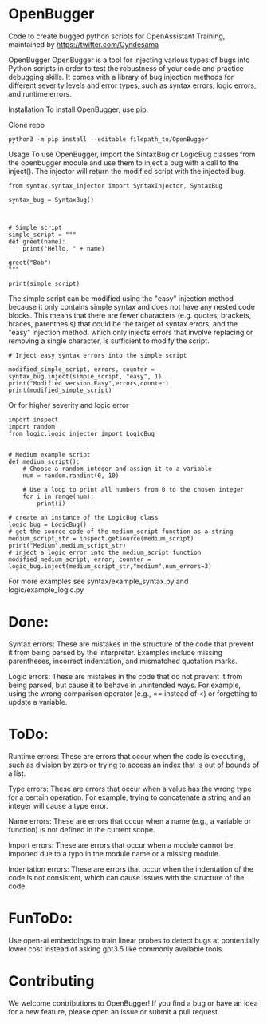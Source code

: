 # OpenBugger
 Code to create bugged python scripts for OpenAssistant Training, maintained by https://twitter.com/Cyndesama


OpenBugger
OpenBugger is a tool for injecting various types of bugs into Python scripts in order to test the robustness of your code and practice debugging skills. It comes with a library of bug injection methods for different severity levels and error types, such as syntax errors, logic errors, and runtime errors.

Installation
To install OpenBugger, use pip:

Clone repo
```
python3 -m pip install --editable filepath_to/OpenBugger
```
Usage
To use OpenBugger, import the SintaxBug or LogicBug classes from the openbugger module and use them to inject a bug with a call to the inject(). The injector will return the modified script with the injected bug.

```
from syntax.syntax_injector import SyntaxInjector, SyntaxBug

syntax_bug = SyntaxBug()



# Simple script
simple_script = """
def greet(name):
    print("Hello, " + name)

greet("Bob")
"""
 
print(simple_script)
```
The simple script can be modified using the "easy" injection method because it only contains simple syntax and does not have any nested code blocks. 
This means that there are fewer characters (e.g. quotes, brackets, braces, parenthesis) that could be the target of syntax errors,
 and the "easy" injection method, which only injects errors that involve replacing or removing a single character, is sufficient to modify the script.
```
# Inject easy syntax errors into the simple script

modified_simple_script, errors, counter = syntax_bug.inject(simple_script, "easy", 1)
print("Modified version Easy",errors,counter)
print(modified_simple_script)
```
Or for higher severity and logic error
```
import inspect
import random
from logic.logic_injector import LogicBug


# Medium example script
def medium_script():
    # Choose a random integer and assign it to a variable
    num = random.randint(0, 10)
    
    # Use a loop to print all numbers from 0 to the chosen integer
    for i in range(num):
        print(i)

# create an instance of the LogicBug class
logic_bug = LogicBug()
# get the source code of the medium_script function as a string
medium_script_str = inspect.getsource(medium_script)
print("Medium",medium_script_str)
# inject a logic error into the medium_script function
modified_medium_script, error, counter = logic_bug.inject(medium_script_str,"medium",num_errors=3)
```

For more examples see syntax/example_syntax.py and logic/example_logic.py 

# Done:
Syntax errors: These are mistakes in the structure of the code that prevent it from being parsed by the interpreter. Examples include missing parentheses, incorrect indentation, and mismatched quotation marks.

Logic errors: These are mistakes in the code that do not prevent it from being parsed, but cause it to behave in unintended ways. For example, using the wrong comparison operator (e.g., == instead of <) or forgetting to update a variable.
# ToDo:
Runtime errors: These are errors that occur when the code is executing, such as division by zero or trying to access an index that is out of bounds of a list.

Type errors: These are errors that occur when a value has the wrong type for a certain operation. For example, trying to concatenate a string and an integer will cause a type error.

Name errors: These are errors that occur when a name (e.g., a variable or function) is not defined in the current scope.

Import errors: These are errors that occur when a module cannot be imported due to a typo in the module name or a missing module.

Indentation errors: These are errors that occur when the indentation of the code is not consistent, which can cause issues with the structure of the code.
# FunToDo:
Use open-ai embeddings to train linear probes to detect bugs at pontentially lower cost instead of asking gpt3.5 like commonly available tools.
# Contributing
We welcome contributions to OpenBugger! If you find a bug or have an idea for a new feature, please open an issue or submit a pull request.






